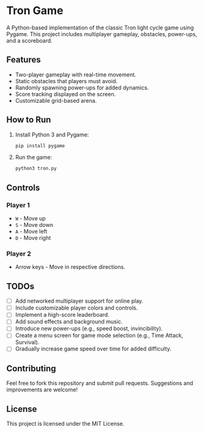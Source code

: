 # Tron Game

A Python-based implementation of the classic Tron light cycle game using Pygame. This project includes multiplayer gameplay, obstacles, power-ups, and a scoreboard.

## Features
- Two-player gameplay with real-time movement.
- Static obstacles that players must avoid.
- Randomly spawning power-ups for added dynamics.
- Score tracking displayed on the screen.
- Customizable grid-based arena.

## How to Run
1. Install Python 3 and Pygame:
   ```bash
   pip install pygame
   ```
2. Run the game:
   ```bash
   python3 tron.py
   ```

## Controls
### Player 1
- `W` - Move up
- `S` - Move down
- `A` - Move left
- `D` - Move right

### Player 2
- Arrow keys - Move in respective directions.

## TODOs
- [ ] Add networked multiplayer support for online play.
- [ ] Include customizable player colors and controls.
- [ ] Implement a high-score leaderboard.
- [ ] Add sound effects and background music.
- [ ] Introduce new power-ups (e.g., speed boost, invincibility).
- [ ] Create a menu screen for game mode selection (e.g., Time Attack, Survival).
- [ ] Gradually increase game speed over time for added difficulty.

## Contributing
Feel free to fork this repository and submit pull requests. Suggestions and improvements are welcome!

## License
This project is licensed under the MIT License.
